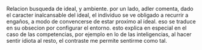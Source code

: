 Relacion busqueda de ideal, y ambiente. por un lado, adler comenta, dado el caracter inalcansable del ideal, el individuo se ve obligado a recurrir a engaños, a modo de convencerse de estar proximo al ideal. eso se traduce en su obsecion por configurar el entorno.
esto explica en especial en el caso de las competencias, por ejemplo en lo de las inteligencias, al hacer sentir idiota al resto, el contraste me permite sentirme como tal.